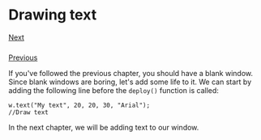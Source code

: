 # Drawing text

[Next](https://github.com/jptr218/jui/blob/main/man/text.md)
###
[Previous](https://github.com/jptr218/jui/blob/main/man/getting_started.md)

If you've followed the previous chapter, you should have a blank window. Since blank windows are boring, let's add some life to it. We can start by adding the following line before the `deploy()` function is called:
```
w.text("My text", 20, 20, 30, "Arial");                          //Draw text
```
In the next chapter, we will be adding text to our window.
